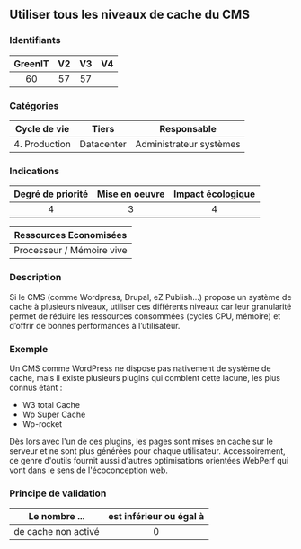 ## Utiliser tous les niveaux de cache du CMS

### Identifiants

| GreenIT |  V2  |  V3  |  V4  |
|:-------:|:----:|:----:|:----:|
|   60   | 57  | 57  |      |

### Catégories

| Cycle de vie |  Tiers  |  Responsable  |
|:---------:|:----:|:----:|
| 4. Production | Datacenter | Administrateur systèmes |

### Indications

| Degré de priorité |      Mise en oeuvre       |  Impact écologique    |
|:-------------------:|:-------------------------:|:---------------------:|
| 4 | 3 | 4 |

|Ressources Economisées                                      |
|:----------------------------------------------------------:|
|  Processeur / Mémoire vive  |

### Description

Si le CMS (comme Wordpress, Drupal, eZ Publish...) propose un système de cache à plusieurs niveaux, utiliser ces différents niveaux car leur granularité permet de réduire les ressources consommées (cycles CPU, mémoire) et d’offrir de bonnes performances à l’utilisateur.

### Exemple

Un CMS comme WordPress ne dispose pas nativement de système de cache, mais il existe plusieurs plugins qui comblent cette lacune, les plus connus étant :

- W3 total Cache
- Wp Super Cache
- Wp-rocket

Dès lors avec l'un de ces plugins, les pages sont mises en cache sur le serveur et ne sont plus générées pour chaque utilisateur. Accessoirement, ce genre d'outils fournit aussi d'autres optimisations orientées WebPerf qui vont dans le sens de l'écoconception web.


### Principe de validation

| Le nombre ...     | est inférieur ou égal à   |  
|-------------------|:-------------------------:|
|  de cache non activé |  0 |
